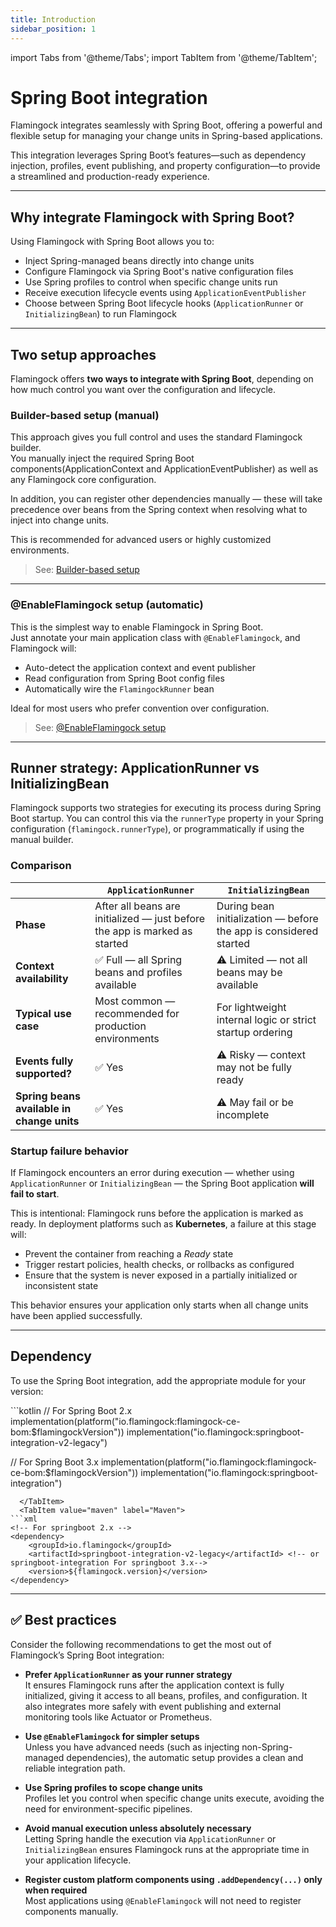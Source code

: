 ```yaml
---
title: Introduction
sidebar_position: 1
---
```


import Tabs from '@theme/Tabs';
import TabItem from '@theme/TabItem';

# Spring Boot integration

Flamingock integrates seamlessly with Spring Boot, offering a powerful and flexible setup for managing your change units in Spring-based applications.

This integration leverages Spring Boot’s features—such as dependency injection, profiles, event publishing, and property configuration—to provide a streamlined and production-ready experience.

---

## Why integrate Flamingock with Spring Boot?

Using Flamingock with Spring Boot allows you to:

- Inject Spring-managed beans directly into change units
- Configure Flamingock via Spring Boot's native configuration files
- Use Spring profiles to control when specific change units run
- Receive execution lifecycle events using `ApplicationEventPublisher`
- Choose between Spring Boot lifecycle hooks (`ApplicationRunner` or `InitializingBean`) to run Flamingock

---

## Two setup approaches

Flamingock offers **two ways to integrate with Spring Boot**, depending on how much control you want over the configuration and lifecycle.

### Builder-based setup (manual)

This approach gives you full control and uses the standard Flamingock builder.  
You manually inject the required Spring Boot components(ApplicationContext and ApplicationEventPublisher) as well as any Flamingock core configuration.

In addition, you can register other dependencies manually — these will take precedence over beans from the Spring context when resolving what to inject into change units.

This is recommended for advanced users or highly customized environments.

> See: [Builder-based setup](./builder-based-setup.md)

---

### @EnableFlamingock setup (automatic)

This is the simplest way to enable Flamingock in Spring Boot.  
Just annotate your main application class with `@EnableFlamingock`, and Flamingock will:

- Auto-detect the application context and event publisher
- Read configuration from Spring Boot config files
- Automatically wire the `FlamingockRunner` bean

Ideal for most users who prefer convention over configuration.

> See: [@EnableFlamingock setup](./enable-flamingock-setup.md)

---

## Runner strategy: ApplicationRunner vs InitializingBean

Flamingock supports two strategies for executing its process during Spring Boot startup. You can control this via the `runnerType` property in your Spring configuration (`flamingock.runnerType`), or programmatically if using the manual builder.

### Comparison

|                                            | `ApplicationRunner`                                                        | `InitializingBean`                                                |
|--------------------------------------------|----------------------------------------------------------------------------|-------------------------------------------------------------------|
| **Phase**                                  | After all beans are initialized — just before the app is marked as started | During bean initialization — before the app is considered started |
| **Context availability**                   | ✅ Full — all Spring beans and profiles available                           | ⚠️ Limited — not all beans may be available                       |
| **Typical use case**                       | Most common — recommended for production environments                      | For lightweight internal logic or strict startup ordering         |
| **Events fully supported?**                | ✅ Yes                                                                      | ⚠️ Risky — context may not be fully ready                         |
| **Spring beans available in change units** | ✅ Yes                                                                      | ⚠️ May fail or be incomplete                                      |

### Startup failure behavior

If Flamingock encounters an error during execution — whether using `ApplicationRunner` or `InitializingBean` — the Spring Boot application **will fail to start**.

This is intentional: Flamingock runs before the application is marked as ready. In deployment platforms such as **Kubernetes**, a failure at this stage will:

- Prevent the container from reaching a *Ready* state
- Trigger restart policies, health checks, or rollbacks as configured
- Ensure that the system is never exposed in a partially initialized or inconsistent state

This behavior ensures your application only starts when all change units have been applied successfully.

---

## Dependency

To use the Spring Boot integration, add the appropriate module for your version:

<Tabs groupId="gradle_maven">
  <TabItem value="gradle" label="Gradle">
```kotlin
// For Spring Boot 2.x
implementation(platform("io.flamingock:flamingock-ce-bom:$flamingockVersion"))
implementation("io.flamingock:springboot-integration-v2-legacy")

// For Spring Boot 3.x
implementation(platform("io.flamingock:flamingock-ce-bom:$flamingockVersion"))
implementation("io.flamingock:springboot-integration")
```
  </TabItem>
  <TabItem value="maven" label="Maven">
```xml
<!-- For springboot 2.x -->
<dependency>
    <groupId>io.flamingock</groupId>
    <artifactId>springboot-integration-v2-legacy</artifactId> <!-- or  springboot-integration For springboot 3.x-->
    <version>${flamingock.version}</version>
</dependency>

```
  </TabItem>
</Tabs>

---

## :white_check_mark: Best practices

Consider the following recommendations to get the most out of Flamingock’s Spring Boot integration:

- **Prefer `ApplicationRunner` as your runner strategy**  
  It ensures Flamingock runs after the application context is fully initialized, giving it access to all beans, profiles, and configuration. It also integrates more safely with event publishing and external monitoring tools like Actuator or Prometheus.

- **Use `@EnableFlamingock` for simpler setups**  
  Unless you have advanced needs (such as injecting non-Spring-managed dependencies), the automatic setup provides a clean and reliable integration path.

- **Use Spring profiles to scope change units**  
  Profiles let you control when specific change units execute, avoiding the need for environment-specific pipelines.

- **Avoid manual execution unless absolutely necessary**  
  Letting Spring handle the execution via `ApplicationRunner` or `InitializingBean` ensures Flamingock runs at the appropriate time in your application lifecycle.

- **Register custom platform components using `.addDependency(...)` only when required**  
  Most applications using `@EnableFlamingock` will not need to register components manually.


